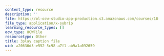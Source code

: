 ```yaml
---
content_type: resource
description: ''
file: https://ol-ocw-studio-app-production.s3.amazonaws.com/courses/18-06sc-linear-algebra-fall-2011/a20636d3e5525c98a7f1ab9a1a092659_srxexLishgY.vtt
file_type: application/x-subrip
learning_resource_types: []
ocw_type: OCWFile
resourcetype: Other
title: 3play caption file
uid: a20636d3-e552-5c98-a7f1-ab9a1a092659
---
```

